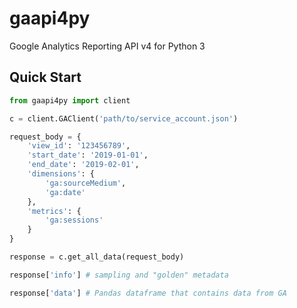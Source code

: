 # gaapi4py
Google Analytics Reporting API v4 for Python 3

## Quick Start

```python
from gaapi4py import client

c = client.GAClient('path/to/service_account.json')

request_body = {
    'view_id': '123456789',
    'start_date': '2019-01-01',
    'end_date': '2019-02-01',
    'dimensions': {
        'ga:sourceMedium',
        'ga:date'
    },
    'metrics': {
        'ga:sessions'
    }
}

response = c.get_all_data(request_body)

response['info'] # sampling and "golden" metadata

response['data'] # Pandas dataframe that contains data from GA
```